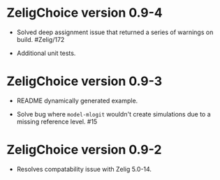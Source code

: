 ZeligChoice version 0.9-4
===============================

- Solved deep assignment issue that returned a series of warnings on build.
#Zelig/172

- Additional unit tests.


ZeligChoice version 0.9-3
===============================

- README dynamically generated example.

- Solve bug where `model-mlogit` wouldn't create simulations due to a missing
reference level. #15

ZeligChoice version 0.9-2
===============================

- Resolves compatability issue with Zelig 5.0-14.
